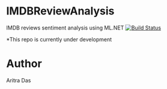 # IMDBReviewAnalysis
IMDB reviews sentiment analysis using ML.NET
[![Build Status](https://dev.azure.com/aritradas/IMDBReviewAnalysis/_apis/build/status/dev-aritra.IMDBReviewAnalysis)](https://dev.azure.com/aritradas/IMDBReviewAnalysis/_build/latest?definitionId=1)


*This repo is currently under development

# Author
Aritra Das
